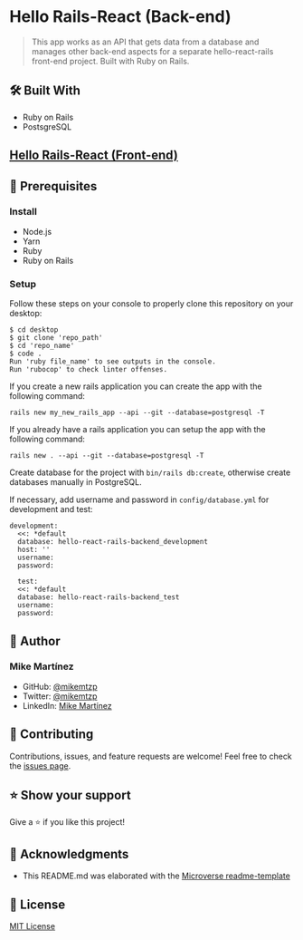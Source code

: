 # Hello Rails-React (Back-end)
> This app works as an API that gets data from a database and manages other back-end aspects for a separate hello-react-rails front-end project. Built with Ruby on Rails.

## 🛠️ Built With

- Ruby on Rails
- PostsgreSQL

## [Hello Rails-React (Front-end)](pending)

## 🧮 Prerequisites

### Install
- Node.js
- Yarn
- Ruby
- Ruby on Rails

### Setup

Follow these steps on your console to properly clone this repository on your desktop:

```
$ cd desktop
$ git clone 'repo_path'
$ cd 'repo_name'
$ code .
Run 'ruby file_name' to see outputs in the console.
Run 'rubocop' to check linter offenses.
```

If you create a new rails application you can create the app with the following command:
```
rails new my_new_rails_app --api --git --database=postgresql -T
```
If you already have a rails application you can setup the app with the following command:
```
rails new . --api --git --database=postgresql -T
```

Create database for the project with `bin/rails db:create`, otherwise create databases manually in PostgreSQL.

If necessary, add username and password in `config/database.yml` for development and test:
```
development:
  <<: *default
  database: hello-react-rails-backend_development
  host: ''
  username:
  password:
  
  test:
  <<: *default
  database: hello-react-rails-backend_test
  username:
  password:
```

## 👤 Author

### Mike Martínez

- GitHub: [@mikemtzp](https://github.com/mikemtzp)
- Twitter: [@mikemtzp](https://twitter.com/mikemtzp)
- LinkedIn: [Mike Martínez](https://www.linkedin.com/in/mike-mart%C3%ADnez/)

## 🤝 Contributing

Contributions, issues, and feature requests are welcome!
Feel free to check the [issues page](https://github.com/mikemtzp/hello-react-rails-backend/issues).

## ⭐️ Show your support

Give a ⭐️ if you like this project!

## 🥇 Acknowledgments

- This README.md was elaborated with the [Microverse readme-template](https://github.com/microverseinc/readme-template)

## 📝 License

[MIT License](https://github.com/mikemtzp/hello-react-rails-backend/blob/dev/LICENSE)
